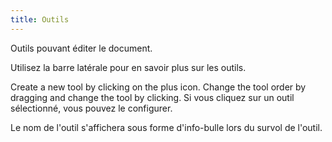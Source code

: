 ```yaml
---
title: Outils
---
```


Outils pouvant éditer le document.

Utilisez la barre latérale pour en savoir plus sur les outils.

Create a new tool by clicking on the plus icon. Change the tool order by dragging and change the tool by clicking.
Si vous cliquez sur un outil sélectionné, vous pouvez le configurer.

Le nom de l'outil s'affichera sous forme d'info-bulle lors du survol de l'outil.

